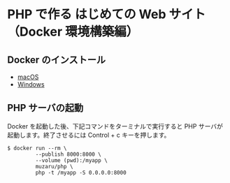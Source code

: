 # PHP で作る はじめての Web サイト（Docker 環境構築編）

## Docker のインストール

- [macOS](https://hub.docker.com/editions/community/docker-ce-desktop-mac/)
- [Windows](https://hub.docker.com/editions/community/docker-ce-desktop-windows)

## PHP サーバの起動

Docker を起動した後、下記コマンドをターミナルで実行すると PHP サーバが起動します。終了させるには Control + c キーを押します。

```
$ docker run --rm \
         --publish 8000:8000 \
         --volume (pwd):/myapp \
         muzaru/php \
         php -t /myapp -S 0.0.0.0:8000
```
